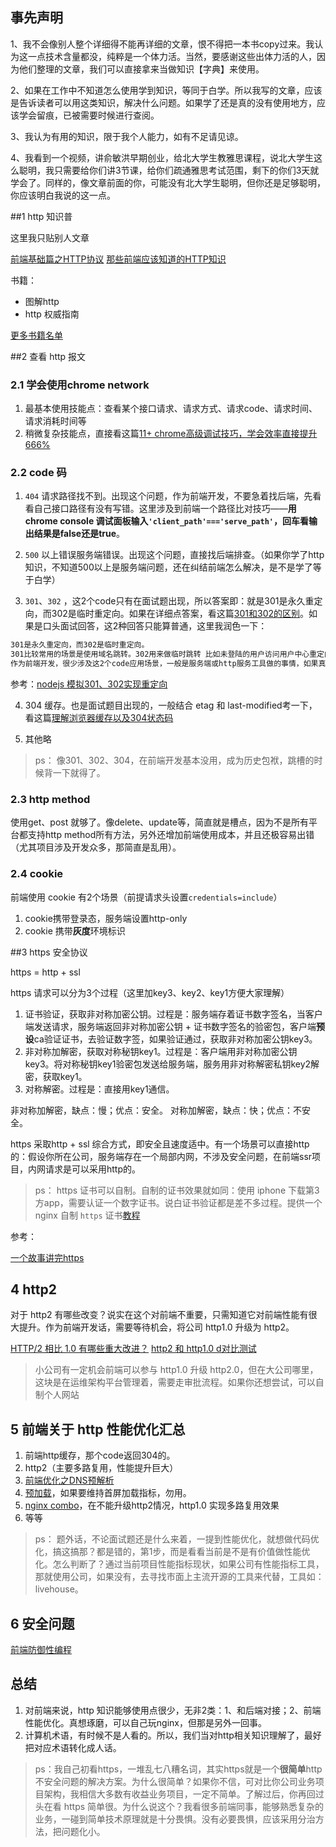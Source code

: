 ## 事先声明

1、我不会像别人整个详细得不能再详细的文章，恨不得把一本书copy过来。我认为这一点技术含量都没，纯粹是一个体力活。当然，要感谢这些出体力活的人，因为他们整理的文章，我们可以直接拿来当做知识【字典】来使用。

2、如果在工作中不知道怎么使用学到知识，等同于白学。所以我写的文章，应该是告诉读者可以用这类知识，解决什么问题。如果学了还是真的没有使用地方，应该学会留痕，已被需要时候进行查阅。

3、我认为有用的知识，限于我个人能力，如有不足请见谅。

4、我看到一个视频，讲俞敏洪早期创业，给北大学生教雅思课程，说北大学生这么聪明，我只需要给你们讲3节课，给你们疏通雅思考试范围，剩下的你们3天就学会了。同样的，像文章前面的你，可能没有北大学生聪明，但你还是足够聪明，你应该明白我说的这一点。

##1 http 知识普

这里我只贴别人文章

[前端基础篇之HTTP协议](https://juejin.cn/post/6844903844216832007)
[那些前端应该知道的HTTP知识](https://juejin.cn/post/6844903606236233735)

书籍：

- 图解http
- http 权威指南

[更多书籍名单](https://www.zhihu.com/question/19722062)

##2 查看 http 报文

### 2.1 学会使用chrome network

1. 最基本使用技能点：查看某个接口请求、请求方式、请求code、请求时间、请求消耗时间等
2. 稍微复杂技能点，直接看这篇[11+ chrome高级调试技巧，学会效率直接提升666%](https://mp.weixin.qq.com/s?__biz=Mzg4MTYwMzY1Mw==&mid=2247502578&idx=1&sn=acfaa9e54874396a99a464bdde0d6c73&chksm=cf61efd8f81666cebdb1391ba20de720f55b5c6d4a2367a78ef32befb27d433b55ae11a390a6&mpshare=1&scene=1&srcid=0414dENLM6gsTG1kcmgsxQ76&sharer_sharetime=1651408630684&sharer_shareid=74e78a7133700f0ef1f0c299445a08e5&key=eb319dd88aeef9dbe9e2ec13305a0bac69b33fa3759a5db838bc53134ae56423937f6d6964ffbaa8478c2868f039cf11f628633c32d6e809ed6146144bc32073373aa181a2ce44104a537e1211e77a2f2fa97c408586f53448ce6bc39272eded6ea46f734254e161749712cf75576a441f3d032e5c7adc806ccea9219c785e8a&ascene=1&uin=MTg3MzgxMDM2MA%3D%3D&devicetype=Windows+10&version=64080079&lang=zh_CN&exportkey=A2yXbC2jPTJh6XPl3w096A8%3D&acctmode=0&pass_ticket=335gc%2BNaLYoY1guLtvLATCv12dpmMk03l62O%2BhBmTJGkDXNDxOHy8H1MgJHyvHe2&wx_header=0)


### 2.2 code 码

1.  `404` 请求路径找不到。出现这个问题，作为前端开发，不要急着找后端，先看看自己接口路径有没有写错。这里涉及到前端一个路径比对技巧——**用 chrome console 调试面板输入`'client_path'==='serve_path'`，回车看输出结果是false还是true**。



2.  `500` 以上错误服务端错误。出现这个问题，直接找后端排查。（如果你学了http知识，不知道500以上是服务端问题，还在纠结前端怎么解决，是不是学了等于白学）

3. `301`、`302` ，这2个code只有在面试题出现，所以答案即：就是301是永久重定向，而302是临时重定向。如果在详细点答案，看这篇[301和302的区别](https://www.nowcoder.com/ta/review-frontend/review?page=107)。如果是口头面试回答，这2种回答只能算普通，这里我润色一下：

```bash
301是永久重定向，而302是临时重定向。
301比较常用的场景是使用域名跳转。302用来做临时跳转 比如未登陆的用户访问用户中心重定向到登录页面。
作为前端开发，很少涉及这2个code应用场景，一般是服务端或http服务工具做的事情，如果真的使用此场景，应该找运维同事看看具体业务场景适不适合，他们更有经验些。
```

参考：[nodejs 模拟301、302实现重定向](https://juejin.cn/post/6844904163847962638)

4. 304 缓存。也是面试题目出现的，一般结合 etag 和 last-modified考一下，看这篇[理解浏览器缓存以及304状态码](https://juejin.cn/post/6844903512946507790)

5. 其他略

> ps： 像301、302、304，在前端开发基本没用，成为历史包袱，跳槽的时候背一下就得了。


### 2.3 http method

使用get、post 就够了。像delete、update等，简直就是槽点，因为不是所有平台都支持http method所有方法，另外还增加前端使用成本，并且还极容易出错（尤其项目涉及开发众多，那简直是乱用）。

### 2.4 cookie

前端使用 cookie 有2个场景（前提请求头设置`credentials=include`）

1. cookie携带登录态，服务端设置http-only
2. cookie 携带**灰度**环境标识


##3 https 安全协议

https = http + ssl

https 请求可以分为3个过程（这里加key3、key2、key1方便大家理解）
1. 证书验证，获取非对称加密公钥。过程是：服务端存着证书数字签名，当客户端发送请求，服务端返回非对称加密公钥 + 证书数字签名的验密包，客户端**预设**ca验证证书，去验证数字签，如果验证通过，获取非对称加密公钥key3。
2. 非对称加解密，获取对称秘钥key1。过程是：客户端用非对称加密公钥key3。将对称秘钥key1验密包发送给服务端，服务用非对称解密私钥key2解密，获取key1。
3. 对称解密。过程是：直接用key1通信。

非对称加解密，缺点：慢；优点：安全。
对称加解密，缺点：快；优点：不安全。

https 采取http + ssl 综合方式，即安全且速度适中。有一个场景可以直接http的：假设你所在公司，服务端存在一个局部内网，不涉及安全问题，在前端ssr项目，内网请求是可以采用http的。

>ps： https 证书可以自制。自制的证书效果就如同：使用 iphone 下载第3方app，需要认证一个数字证书。说白证书验证都是差不多过程。提供一个 nginx 自制 `https` 证书[教程](https://cyrill.win/articles/2018/07/09/ssl-on-linux)

参考：

[一个故事讲完https](https://mp.weixin.qq.com/s/StqqafHePlBkWAPQZg3NrA)

## 4 http2

对于 http2 有哪些改变？说实在这个对前端不重要，只需知道它对前端性能有很大提升。作为前端开发话，需要等待机会，将公司 http1.0 升级为 http2。

[HTTP/2 相比 1.0 有哪些重大改进？](https://www.zhihu.com/question/34074946)
[http2 和 http1.0 d对比测试](https://http2.akamai.com/demo/http2-lab.html)

> 小公司有一定机会前端可以参与 http1.0 升级 http2.0，但在大公司哪里，这块是在运维架构平台管理着，需要走审批流程。如果你还想尝试，可以自制个人网站

## 5 前端关于 http 性能优化汇总

1. 前端http缓存，那个code返回304的。
2. http2（主要多路复用，性能提升巨大）
3. [前端优化之DNS预解析](https://www.jianshu.com/p/fd5dbd146ec8)
4. [预加载](https://alienzhou.github.io/fe-performance-journey/7-preload/#_1-%E9%A2%84%E5%8A%A0%E8%BD%BD%E6%8A%80%E6%9C%AF)，如果要维持首屏加载指标，勿用。
5. [nginx combo](https://www.cnblogs.com/liangxuru/p/5825944.html)，在不能升级http2情况，http1.0 实现多路复用效果
6. 等等

> ps： 题外话，不论面试题还是什么来着，一提到性能优化，就想做代码优化，搞这搞那？都是错的，第1步，而是看看当前是不是有价值做性能优化。怎么判断了？通过当前项目性能指标现状，如果公司有性能指标工具，那就使用公司，如果没有，去寻找市面上主流开源的工具来代替，工具如：livehouse。

## 6 安全问题

[前端防御性编程](ttps://juejin.cn/post/6844904014581088270)

## 总结

1. 对前端来说，http 知识能够使用点很少，无非2类：1、和后端对接；2、前端性能优化。真想琢磨，可以自己玩nginx，但那是另外一回事。
2. 计算机术语，有时候不是人看的。所以，我们当对http相关知识理解了，最好把对应术语转化成人话。

> ps：我自己初看https，一堆乱七八糟名词，其实https就是一个**很简单**http不安全问题的解决方案。为什么很简单？如果你不信，可对比你公司业务项目架构，我相信大多数有收益业务项目，一定不简单。了解过后，你再回过头在看 https 简单很。为什么说这个？我看很多前端同事，能够熟悉复杂的业务，一碰到简单技术原理就是十分畏惧。没有必要畏惧，应该采用分治方法，把问题化小。


